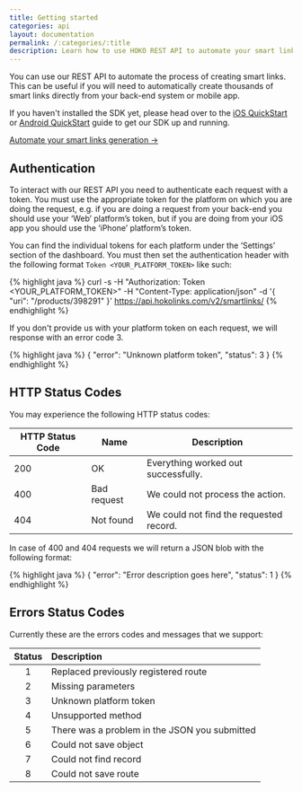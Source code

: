```yaml
---
title: Getting started
categories: api
layout: documentation
permalink: /:categories/:title
description: Learn how to use HOKO REST API to automate your smart links generation.
---
```


You can use our REST API to automate the process of creating smart links. This can be useful if you
will need to automatically create thousands of smart links directly from your back-end system or
mobile app.

If you haven't installed the SDK yet, please head over to the [iOS QuickStart](/quickstart/ios) or
[Android QuickStart](/quickstart/android) guide to get our SDK up and running.

<a href="http://support.hokolinks.com/api/smartlinks/" class="btn-next">Automate your smart links generation &#8594;</a>

## Authentication

To interact with our REST API you need to authenticate each request with a token. You must use the
appropriate token for the platform on which you are doing the request, e.g. if you are doing a
request from your back-end you should use your ‘Web’ platform’s token, but if you are doing from
your iOS app you should use the ‘iPhone’ platform’s token.

You can find the individual tokens for each platform under the ‘Settings’ section of the dashboard.
You must then set the authentication header with the following format `Token <YOUR_PLATFORM_TOKEN>`
like such:

{% highlight java %}
curl -s
  -H "Authorization: Token <YOUR_PLATFORM_TOKEN>"
  -H "Content-Type: application/json"
  -d '{ "uri": "/products/398291" }'
  https://api.hokolinks.com/v2/smartlinks/
{% endhighlight %}

If you don't provide us with your platform token on each request, we will response with an error
code 3.

{% highlight java %}
{
  "error": "Unknown platform token",
  "status": 3
}
{% endhighlight %}

## HTTP Status Codes

You may experience the following HTTP status codes:

<table>
  <thead>
    <tr>
      <th>HTTP Status Code</th>
      <th>Name</th>
      <th>Description</th>
    </tr>
  </thead>
  <tbody>
    <tr>
      <td>200</td>
      <td>OK</td>
      <td>Everything worked out successfully.</td>
    </tr>
    <tr>
      <td>400</td>
      <td>Bad request</td>
      <td>We could not process the action.</td>
    </tr>
    <tr>
      <td>404</td>
      <td>Not found</td>
      <td>We could not find the requested record.</td>
    </tr>
  </tbody>
</table>

In case of 400 and 404 requests we will return a JSON blob with the following format:

{% highlight java %}
{
  "error": "Error description goes here",
  "status": 1
}
{% endhighlight %}

## Errors Status Codes

Currently these are the errors codes and messages that we support:


| Status | Description                                            |
|:------:|:-------------------------------------------------------|
| 1      | Replaced previously registered route                   |
| 2      | Missing parameters                                     |
| 3      | Unknown platform token                                 |
| 4      | Unsupported method                                     |
| 5      | There was a problem in the JSON you submitted          |
| 6      | Could not save object                                  |
| 7      | Could not find record                                  |
| 8      | Could not save route                                   |
